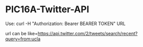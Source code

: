 # PIC16A-Twitter-API

Use:
curl -H "Authorization: Bearer BEARER TOKEN" URL

url can be like=https://api.twitter.com/2/tweets/search/recent?query=from:ucla
